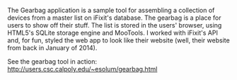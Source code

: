 The Gearbag application is a sample tool for assembling a collection of devices from a master list on iFixit's database. The gearbag is a place for users to show off their stuff. The list is stored in the users' browser, using HTML5's SQLite storage engine and MooTools. I worked with iFixit's API and, for fun, styled the web app to look like their website (well, their website from back in January of 2014). 

See the gearbag tool in action: http://users.csc.calpoly.edu/~esolum/gearbag.html
